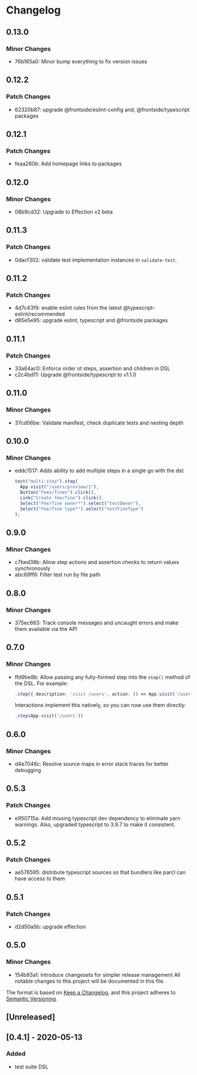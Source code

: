# Changelog

## 0.13.0

### Minor Changes

- 76b165a0: Minor bump everything to fix version issues

## 0.12.2

### Patch Changes

- 62320b87: upgrade @frontside/eslint-config and, @frontside/typescript packages

## 0.12.1

### Patch Changes

- feaa260b: Add homepage links to packages

## 0.12.0

### Minor Changes

- 08b9cd32: Upgrade to Effection v2 beta

## 0.11.3

### Patch Changes

- 0dacf302: validate test implementation instances in `validate-test`.

## 0.11.2

### Patch Changes

- 4d7c43f9: enable eslint rules from the latest @typescript-eslint/recommended
- d85e5e95: upgrade eslint, typescript and @frontside packages

## 0.11.1

### Patch Changes

- 33a64ac0: Enforce order ot steps, assertion and children in DSL
- c2c4bd11: Upgrade @frontside/typescript to v1.1.0

## 0.11.0

### Minor Changes

- 37cd06be: Validate manifest, check duplicate tests and nesting depth

## 0.10.0

### Minor Changes

- eddc1517: Adds ability to add multiple steps in a single go with the dsl:
  ```js
  test("multi-step").step(
    App.visit("/users/preview/1"),
    Button("Fees/fines").click(),
    Link("Create fee/fine").click(),
    Select("Fee/fine owner*").select("testOwner"),
    Select("Fee/fine type*").select("testFineType")
  );
  ```

## 0.9.0

### Minor Changes

- c7bed38b: Allow step actions and assertion checks to return values synchronously
- abc69ff6: Filter test run by file path

## 0.8.0

### Minor Changes

- 375ec663: Track console messages and uncaught errors and make them available via the API

## 0.7.0

### Minor Changes

- ffd9be8b: Allow passing any fully-formed step into the `step()` method of the
  DSL. For example:

  ```ts
  .step({ description: 'visit /users', action: () => App.visit('/users')})
  ```

  Interactions implement this natively, so you can now use them
  directly:

  ```ts
  .step(App.visit('/users'))
  ```

## 0.6.0

### Minor Changes

- d4e7046c: Resolve source maps in error stack traces for better debugging

## 0.5.3

### Patch Changes

- e950715a: Add missing typescript dev dependency to eliminate yarn warnings. Also, upgraded typescript to 3.9.7 to make it consistent.

## 0.5.2

### Patch Changes

- ae576595: distribute typescript sources so that bundlers like parcl can have
  access to them

## 0.5.1

### Patch Changes

- d2d50a5b: upgrade effection

## 0.5.0

### Minor Changes

- 154b93a1: Introduce changesets for simpler release management
  All notable changes to this project will be documented in this file.

The format is based on [Keep a Changelog](https://keepachangelog.com/en/1.0.0/),
and this project adheres to [Semantic Versioning](https://semver.org/spec/v2.0.0.html).

## [Unreleased]

## [0.4.1] - 2020-05-13

### Added

- test suite DSL
